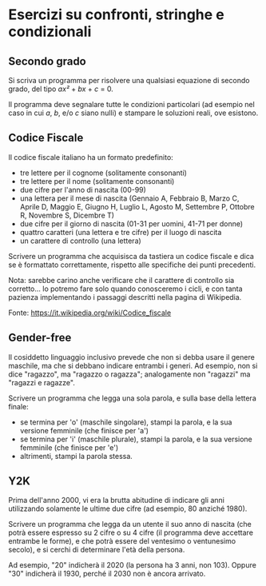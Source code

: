 # Esercizi su confronti, stringhe e condizionali

## Secondo grado

Si scriva un programma per risolvere una qualsiasi equazione di secondo grado, del tipo _ax²_ + _bx_ + _c_ = 0.

Il programma deve segnalare tutte le condizioni particolari (ad esempio nel caso in cui _a_, _b_, e/o _c_ siano nulli) e stampare le soluzioni reali, ove esistono.

## Codice Fiscale

Il codice fiscale italiano ha un formato predefinito:

- tre lettere per il cognome (solitamente consonanti)
- tre lettere per il nome (solitamente consonanti)
- due cifre per l'anno di nascita (00-99)
- una lettera per il mese di nascita (Gennaio A, Febbraio B, Marzo C, Aprile D, Maggio E, Giugno H, Luglio L, Agosto M, Settembre P, Ottobre R, Novembre S, Dicembre T)
- due cifre per il giorno di nascita (01-31 per uomini, 41-71 per donne)
- quattro caratteri (una lettera e tre cifre) per il luogo di nascita
- un carattere di controllo (una lettera)

Scrivere un programma che acquisisca da tastiera un codice fiscale e dica se è formattato correttamente, rispetto alle specifiche dei punti precedenti.

Nota: sarebbe carino anche verificare che il carattere di controllo sia corretto... lo potremo fare solo quando conosceremo i cicli, e con tanta pazienza implementando i passaggi descritti nella pagina di Wikipedia.

Fonte: https://it.wikipedia.org/wiki/Codice_fiscale

## Gender-free

Il cosiddetto linguaggio inclusivo prevede che non si debba usare il genere maschile, ma che si debbano indicare entrambi i generi. Ad esempio, non si dice "ragazzo", ma "ragazzo o ragazza"; analogamente non "ragazzi" ma "ragazzi e ragazze".

Scrivere un programma che legga una sola parola, e sulla base della lettera finale:
- se termina per 'o' (maschile singolare), stampi la parola, e la sua versione femminile (che finisce per 'a')
- se termina per 'i' (maschile plurale), stampi la parola, e la sua versione femminile (che finisce per 'e')
- altrimenti, stampi la parola stessa.

## Y2K

Prima dell'anno 2000, vi era la brutta abitudine di indicare gli anni utilizzando solamente le ultime due cifre (ad esempio, 80 anziché 1980).

Scrivere un programma che legga da un utente il suo anno di nascita (che potrà essere espresso su 2 cifre o su 4 cifre (il programma deve accettare entrambe le forme), e che potrà essere del ventesimo o ventunesimo secolo), e si cerchi di determinare l'età della persona.

Ad esempio, "20" indicherà il 2020 (la persona ha 3 anni, non 103). Oppure "30" indicherà il 1930, perché il 2030 non è ancora arrivato.
